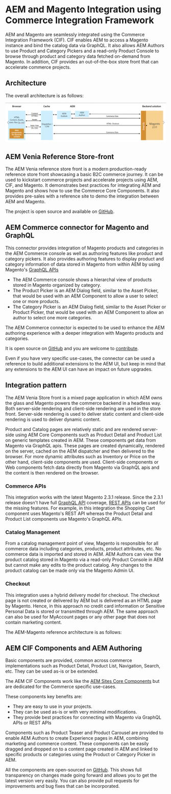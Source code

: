 # AEM and Magento Integration using Commerce Integration Framework

AEM and Magento are seamlessly integrated using the Commerce Integration Framework (CIF). CIF enables AEM to access a Magento instance and bind the catalog data via GraphQL. It also allows AEM Authors to use Product and Category Pickers and a read-only Product Console  to browse through product and category data fetched on-demand from Magento. In addition, CIF provides an out-of-the-box store front that can accelerate commerce projects.

## Architecture

The overall architecture is as follows:

![Architecture Overview](images/architecture-overview.jpg)

## AEM Venia Reference Store-front

The AEM Venia reference store front is a modern production-ready reference store front showcasing a basic B2C commerce journey. It can be used to kickstart commerce projects and accelerate projects using AEM, CIF, and Magento. It demonstrates best practices for integrating AEM and Magento and shows how to use the Commerce Core Components. It also provides pre-sales with a reference site to demo the integration between AEM and Magento.  

The project is open source and available on [GitHub](https://github.com/adobe/aem-core-cif-components).

## AEM Commerce connector for Magento and GraphQL

This connector provides integration of Magento products and categories in the AEM Commerce console as well as authoring features like product and category pickers.  It also provides authoring features to display product and category information of data stored in Magento from within AEM by using Magento's [GraphQL APIs](https://github.com/magento/graphql-ce/wiki/Roadmap)

* The AEM Commerce console shows a hierarchal view of products stored in Magento organized by category.
* The Product Picker is an AEM Dialog field, similar to the Asset Picker, that would be used with an AEM Component to allow a user to select one or more products.
* The Category Picker is an AEM Dialog field, similar to the Asset Picker or Product Picker, that would be used with an AEM Component to allow an author to select one more categories.

The AEM Commerce connector is expected to be used to enhance the AEM authoring experience with a deeper integration with Magento products and categories.

It is open source on [GitHub](https://github.com/adobe/commerce-cif-connector) and you are welcome to [contribute](https://github.com/adobe/commerce-cif-connector/blob/master/.github/CONTRIBUTING.md).

Even if you have very specific use-cases, the connector can be used a reference to build additional extensions to the AEM UI, but keep in mind that any extensions to the AEM UI can have an impact on future upgrades.

## Integration pattern

The AEM Venia Store front is a mixed page application in which AEM owns the glass and Magento powers the commerce backend in a headless way. Both server-side rendering and client-side rendering are used in the store front. Server-side rendering is used to deliver static content and client-side rendering is used to deliver dynamic content. 

Product and Catalog pages are relatively static and are rendered server-side using AEM Core Components such as Product Detail and Product List on generic templates created in AEM. These components get data from Magento via GraphQL apis.
These pages are created dynamically, rendered on the server, cached on the AEM dispatcher and then delivered to the browser.
For more dynamic attributes such as Inventory or Price on the other hand, client-side components are used. Client-side components or Web components fetch data directly from Magento via GraphQL apis and the content is then rendered on the browser. 

### Commerce APIs

This integration works with the latest Magento 2.3.1 release. Since the 2.3.1 release doesn't have full [GraphQL API](https://github.com/magento/graphql-ce/wiki/Roadmap) coverage, [REST APIs](https://devdocs.magento.com/guides/v2.3/rest/bk-rest.html) can be used for the missing features. For example, in this integration the Shopping Cart component uses Magento's REST API whereas the Product Detail and Product List components use Magento's GraphQL APIs. 

### Catalog Management

From a catalog management point of view, Magento is responsible for all commerce data including categories, products, product attributes, etc. No commerce data is imported and stored in AEM. AEM Authors can view the product catalog stored in Magento via a read-only Product Console in AEM but cannot make any edits to the product catalog. Any changes to the product catalog can be made only via the Magento Admin UI. 

### Checkout

This integration uses a hybrid delivery model for checkout. The checkout page is not created or delivered by AEM but is delivered as an HTML page by Magento. Hence, in this approach no credit card information or Sensitive Personal Data is stored or transmitted through AEM. The same approach can also be used for MyAccount pages or any other page that does not contain marketing content.

The AEM-Magento reference architecture is as follows:



## AEM CIF Components and AEM Authoring

Basic components are provided, common across commerce implementations such as Product Detail, Product List, Navigation, Search, etc. They can be used as-is or be extended.

The AEM CIF Components work like the [AEM Sites Core Components](https://github.com/adobe/aem-core-wcm-components) but are dedicated for the Commerce specific use-cases.

These components key benefits are:
* They are easy to use in your projects.
* They can be used as-is or with very minimal modifications.
* They provide best practices for connecting with Magento via GraphQL APIs or REST APIs

Components such as Product Teaser and Product Carousel are provided to enable AEM Authors to create Experience pages in AEM, combining marketing and commerce content. These components can be easily dragged and dropped on to a content page created in AEM and linked to specific products or categories using the Product or Category Picker in AEM. 

All the components are open-sourced on [GitHub](https://github.com/adobe/aem-core-cif-components).
This shows full transparency on changes made going forward and allows you to get the latest version very easily. You can also provide pull requests for improvements and bug fixes that can be incorporated.
